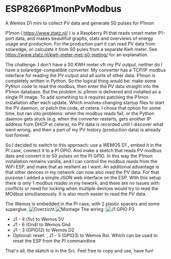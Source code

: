 # ESP8266P1monPvModbus

A Wemos D1 mini to collect PV data and generate S0 pulses for P1mon 

P1mon  ( https://www.ztatz.nl/ ) is a Raspberry PI that reads smart meter P1-port data, and makes beautifull graphs, stats and overviews of energy usage and production.  For the production part it  can read PV data from solaredge, or calculate it from S0 pules from a separate Kwh meter. See https://www.ztatz.nl/kwh-meter-met-s0-meting/ for an explanation.

The challenge: I don't have a S0 KWH meter vfr my PV output,  neither do I have a solaredge-compatible converter. My converter has a TCP/IP modbus interface for reading the PV output and all sorts of other data.
P1mon is completely written in Python. So the logical thing would be: make some Python code to read the modbus, then enter the PV data straight into the P1mon database. But the problem is: p1mon is delivered and installed as a single PI image. To add something to it requires patching the P1mon installation after each update. Which involves changing startup files to start the PV daemon, or patch the code, et cetera. I chose that option for some time, but ran into problems:  when the modbus reads fail, or the Python daemon gets stuck (e.g. when the converter restarts, gets another IP address from DHCP et cetera), no PV data is recorded until I discover what went wrong, and then a part of my PV history (production data) is already lost forever. 

So I decided to switch to this approach: use a WEMOS D1 , embed it in the PI case, connect it to a PI GPIO. And make a sketch that reads PV modbus data and convert it to S0 pulses on the PI GPIO. In this way the P1mon installation remains vanilla, and I can control the modbus reads from the WiFi ESP, and make that as resilient as I want.
An additional advantage is that other devices in my network can now also read the PV data. For that purpose I added a simple JSON web interface on the ESP. With this setup there is only 1 modbus reader in my nework, and there are no issues with conflicts or need for locking when multiple devices would try to read the MOdbus simultaneously. It is also much easier to read the PV data.   

The Wemos is embedded in the PI case, with 2 plastic spacers and some superglue.
![Overzicht](https://user-images.githubusercontent.com/80706499/162152017-5d35b2ba-c220-49d5-91f4-9ff5049de672.jpg)
![Montage](https://user-images.githubusercontent.com/80706499/162152091-15ab0248-f15e-4c5b-803f-92fe24e45866.jpg)
The wiring:
![J1 GPIO P3](https://user-images.githubusercontent.com/80706499/162152147-dae0eb5f-651e-4fd1-a4cd-8a8abf5f6cbb.jpg)
- J1 - 4 (5v) to Wemos 5V
- J1 - 6 (Gnd) to Wemos Gnd
- J1 - 3 (GPIO12) to Wemos D2
- Optional: reset. , J1 - 5 (GPIO3) to Wemos Rst. Which can be used to reset the ESP from the PI commandline


That's all, the sketch is in the Src. Feel free to copy and use, have fun!



